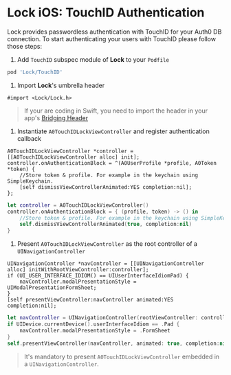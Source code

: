 # Lock iOS: TouchID Authentication

Lock provides passwordless authentication with TouchID for your Auth0 DB connection. To start authenticating your users with TouchID please follow those steps:

1. Add `TouchID` subspec module of **Lock** to your `Podfile`
  ```ruby
  pod 'Lock/TouchID'
  ```

1. Import **Lock**'s umbrella header
  ```objc
  #import <Lock/Lock.h>
  ```
  > If your are coding in Swift, you need to import the header in your app's [Bridging Header](https://developer.apple.com/library/ios/documentation/swift/conceptual/buildingcocoaapps/MixandMatch.html)

1. Instantiate `A0TouchIDLockViewController` and register authentication callback
  ```objc
  A0TouchIDLockViewController *controller = [[A0TouchIDLockViewController alloc] init];
  controller.onAuthenticationBlock = ^(A0UserProfile *profile, A0Token *token) {
      //Store token & profile. For example in the keychain using SimpleKeychain.
      [self dismissViewControllerAnimated:YES completion:nil];
  };
  ```
  ```swift
  let controller = A0TouchIDLockViewController()
  controller.onAuthenticationBlock = { (profile, token) -> () in
      //Store token & profile. For example in the keychain using SimpleKeychain.
      self.dismissViewControllerAnimated(true, completion:nil)
  }
  ```

1. Present `A0TouchIDLockViewController` as the root controller of a `UINavigationController`
  ```objc
  UINavigationController *navController = [[UINavigationController alloc] initWithRootViewController:controller];
  if (UI_USER_INTERFACE_IDIOM() == UIUserInterfaceIdiomPad) {
      navController.modalPresentationStyle = UIModalPresentationFormSheet;
  }
  [self presentViewController:navController animated:YES completion:nil];
  ```
  ```swift
  let navController = UINavigationController(rootViewController: controller)
  if UIDevice.currentDevice().userInterfaceIdiom == .Pad {
      navController.modalPresentationStyle = .FormSheet
  }
  self.presentViewController(navController, animated: true, completion:nil)
  ```
  > It's mandatory to present `A0TouchIDLockViewController` embedded in a `UINavigationController`.
